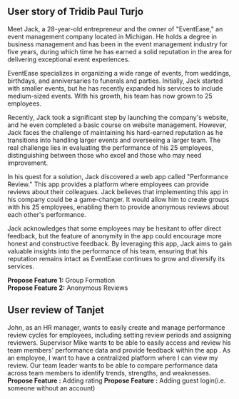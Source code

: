 ## User story of Tridib Paul Turjo

Meet Jack, a 28-year-old entrepreneur and the owner of "EventEase," an event management company located in Michigan. 
He holds a degree in business management and has been in the event management industry for five years, during which time 
he has earned a solid reputation in the area for delivering exceptional event experiences.

EventEase specializes in organizing a wide range of events, from weddings, birthdays, and anniversaries to funerals and 
parties. Initially, Jack started with smaller events, but he has recently expanded his services to include medium-sized 
events. With his growth, his team has now grown to 25 employees.

Recently, Jack took a significant step by launching the company's website, and he even completed a basic course on website 
management. However, Jack faces the challenge of maintaining his hard-earned reputation as he transitions into handling 
larger events and overseeing a larger team. The real challenge lies in evaluating the performance of his 25 employees, 
distinguishing between those who excel and those who may need improvement.

In his quest for a solution, Jack discovered a web app called "Performance Review." This app provides a platform where 
employees can provide reviews about their colleagues. Jack believes that implementing this app in his company could be a game-changer.
It would allow him to create groups with his 25 employees, enabling them to provide anonymous reviews about each other's performance.

Jack acknowledges that some employees may be hesitant to offer direct feedback, but the feature of anonymity in the app 
could encourage more honest and constructive feedback. By leveraging this app, Jack aims to gain valuable insights into 
the performance of his team, ensuring that his reputation remains intact as EventEase continues to grow and diversify its services.

**Propose Feature 1:** Group Formation  
**Propose Feature 2:** Anonymous Reviews

## User review of Tanjet

John, as an HR manager, wants to easily create and manage performance review cycles for employees, including setting review 
periods and assigning reviewers. Supervisor Mike wants to be able to easily access and review his team members' performance
data and provide feedback within the app . As an employee, I want to have a centralized platform where I can view my review.
Our team leader wants to be able to compare performance data across team members to identify trends, strengths, and weaknesses. 
**Propose Feature :** Adding rating
**Propose Feature :** Adding guest login(i.e. someone without an account)

